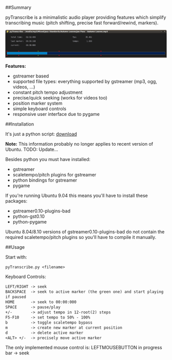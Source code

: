 ##Summary

pyTranscribe is a minimalistic audio player providing features which simplify transcribing music (pitch shifting, precise fast forward/rewind, markers). 

![image](screenshot.jpg)


**Features:**

- gstreamer based
- supported file types: everything supported by gstreamer (mp3, ogg, videos, ...)
- constant pitch tempo adjustment
- precise/quick seeking (works for videos too)
- position marker system
- simple keyboard controls
- responsive user interface due to pygame 


##Installation

It's just a python script: [download](pyTranscribe.py)

**Note:** This information probably no longer applies to recent version of Ubuntu. TODO: Update...

Besides python you must have installed:

- gstreamer
- scaletempo/pitch plugins for gstreamer
- python bindings for gstreamer
- pygame 

If you're running Ubuntu 9.04 this means you'll have to install these packages:

- gstreamer0.10-plugins-bad
- python-gst0.10
- python-pygame 

Ubuntu 8.04/8.10 versions of gstreamer0.10-plugins-bad do not contain the required scaletempo/pitch plugins so you'll have to compile it manually.


##Usage

Start with:

    pyTranscribe.py <filename>

Keyboard Controls:

    LEFT/RIGHT -> seek
    BACKSPACE  -> seek to active marker (the green one) and start playing if paused
    HOME       -> seek to 00:00:000
    SPACE      -> pause/play
    +/-        -> adjust tempo in 12-root(2) steps
    F5-F10     -> set tempo to 50% - 100%
    b          -> toggle scaletempo bypass
    m          -> create new marker at current position
    d          -> delete active marker
    <ALT> +/-  -> precisely move active marker
 
The only implemented mouse control is: LEFTMOUSEBUTTON in progress bar -> seek

